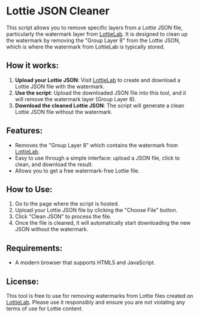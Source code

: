 # Lottie JSON Cleaner

This script allows you to remove specific layers from a Lottie JSON file, particularly the watermark layer from [LottieLab](https://www.lottielab.com). It is designed to clean up the watermark by removing the "Group Layer 8" from the Lottie JSON, which is where the watermark from LottieLab is typically stored.

## How it works:

1. **Upload your Lottie JSON**: Visit [LottieLab](https://www.lottielab.com) to create and download a Lottie JSON file with the watermark.
2. **Use the script**: Upload the downloaded JSON file into this tool, and it will remove the watermark layer (Group Layer 8).
3. **Download the cleaned Lottie JSON**: The script will generate a clean Lottie JSON file without the watermark.

## Features:

- Removes the "Group Layer 8" which contains the watermark from [LottieLab](https://www.lottielab.com).
- Easy to use through a simple interface: upload a JSON file, click to clean, and download the result.
- Allows you to get a free watermark-free Lottie file.

## How to Use:

1. Go to the page where the script is hosted.
2. Upload your Lottie JSON file by clicking the "Choose File" button.
3. Click "Clean JSON" to process the file.
4. Once the file is cleaned, it will automatically start downloading the new JSON without the watermark.

## Requirements:

- A modern browser that supports HTML5 and JavaScript.

## License:

This tool is free to use for removing watermarks from Lottie files created on [LottieLab](https://www.lottielab.com). Please use it responsibly and ensure you are not violating any terms of use for Lottie content.
